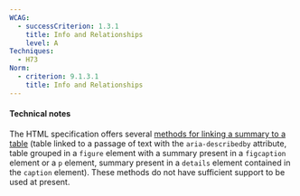 ```yaml
---
WCAG:
  - successCriterion: 1.3.1
    title: Info and Relationships
    level: A
Techniques:
  - H73
Norm:
  - criterion: 9.1.3.1
    title: Info and Relationships
---
```


#### Technical notes

The HTML specification offers several [methods for linking a summary to a table](https://html.spec.whatwg.org/multipage/tables.html#table-descriptions-techniques) (table linked to a passage of text with the `aria-describedby` attribute, table grouped in a `figure` element with a summary present in a `figcaption` element or a `p` element, summary present in a `details` element contained in the `caption` element). These methods do not have sufficient support to be used at present.

